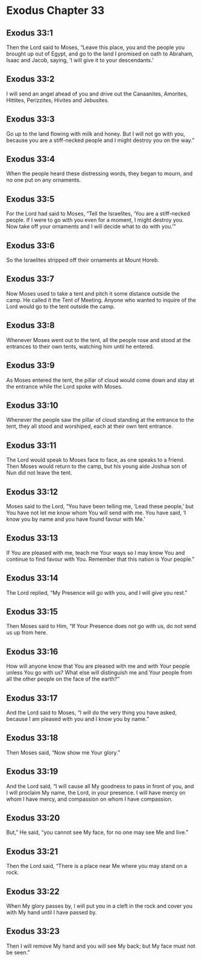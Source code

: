 # Exodus Chapter 33

## Exodus 33:1
Then the Lord said to Moses, “Leave this place, you and the people you brought up out of Egypt, and go to the land I promised on oath to Abraham, Isaac and Jacob, saying, ‘I will give it to your descendants.’

## Exodus 33:2
I will send an angel ahead of you and drive out the Canaanites, Amorites, Hittites, Perizzites, Hivites and Jebusites.

## Exodus 33:3
Go up to the land flowing with milk and honey. But I will not go with you, because you are a stiff-necked people and I might destroy you on the way.”

## Exodus 33:4
When the people heard these distressing words, they began to mourn, and no one put on any ornaments.

## Exodus 33:5
For the Lord had said to Moses, “Tell the Israelites, ‘You are a stiff-necked people. If I were to go with you even for a moment, I might destroy you. Now take off your ornaments and I will decide what to do with you.’”

## Exodus 33:6
So the Israelites stripped off their ornaments at Mount Horeb.

## Exodus 33:7
Now Moses used to take a tent and pitch it some distance outside the camp. He called it the Tent of Meeting. Anyone who wanted to inquire of the Lord would go to the tent outside the camp.

## Exodus 33:8
Whenever Moses went out to the tent, all the people rose and stood at the entrances to their own tents, watching him until he entered.

## Exodus 33:9
As Moses entered the tent, the pillar of cloud would come down and stay at the entrance while the Lord spoke with Moses.

## Exodus 33:10
Whenever the people saw the pillar of cloud standing at the entrance to the tent, they all stood and worshiped, each at their own tent entrance.

## Exodus 33:11
The Lord would speak to Moses face to face, as one speaks to a friend. Then Moses would return to the camp, but his young aide Joshua son of Nun did not leave the tent.

## Exodus 33:12
Moses said to the Lord, “You have been telling me, ‘Lead these people,’ but You have not let me know whom You will send with me. You have said, ‘I know you by name and you have found favour with Me.’

## Exodus 33:13
If You are pleased with me, teach me Your ways so I may know You and continue to find favour with You. Remember that this nation is Your people.”

## Exodus 33:14
The Lord replied, “My Presence will go with you, and I will give you rest.”

## Exodus 33:15
Then Moses said to Him, “If Your Presence does not go with us, do not send us up from here.

## Exodus 33:16
How will anyone know that You are pleased with me and with Your people unless You go with us? What else will distinguish me and Your people from all the other people on the face of the earth?”

## Exodus 33:17
And the Lord said to Moses, “I will do the very thing you have asked, because I am pleased with you and I know you by name.”

## Exodus 33:18
Then Moses said, “Now show me Your glory.”

## Exodus 33:19
And the Lord said, “I will cause all My goodness to pass in front of you, and I will proclaim My name, the Lord, in your presence. I will have mercy on whom I have mercy, and compassion on whom I have compassion.

## Exodus 33:20
But,” He said, “you cannot see My face, for no one may see Me and live.”

## Exodus 33:21
Then the Lord said, “There is a place near Me where you may stand on a rock.

## Exodus 33:22
When My glory passes by, I will put you in a cleft in the rock and cover you with My hand until I have passed by.

## Exodus 33:23
Then I will remove My hand and you will see My back; but My face must not be seen.”

